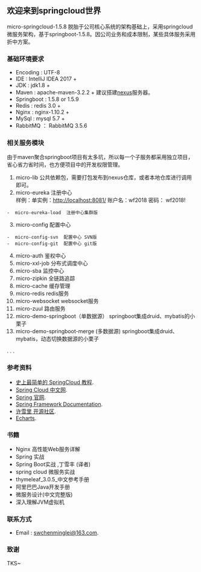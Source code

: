 ## 欢迎来到springcloud世界

micro-springcloud-1.5.8 脱胎于公司核心系统的架构基础上，采用springcloud微服务架构，基于springboot-1.5.8。因公司业务和成本限制，某些具体服务采用折中方案。

### 基础环境要求

 - Encoding : UTF-8
 - IDE : IntelliJ IDEA 2017 +
 - JDK : jdk1.8 +
 - Maven : apache-maven-3.2.2 +  建议搭建[nexus](https://www.sonatype.com/download-oss-sonatype)服务器。
 - Springboot : 1.5.8 or 1.5.9 
 - Redis : redis 3.0 +
 - Nginx : nginx-1.10.2 +
 - MySql : mysql 5.7 +
 - RabbitMQ ： RabbitMQ 3.5.6
 

### 相关服务模块
 
   由于maven聚合springboot项目有太多坑，所以每一个子服务都采用独立项目，省心省力省时间，也方便项目中的开发权限管理。
    
   1. micro-lib  公共依赖包，需要打包发布到nexus仓库，或者本地仓库进行调用即可。
   2. micro-eureka  注册中心   
      样例：单实例：[http://localhost:8081/](http://localhost:8081/)  账户名：wf2018  密码： wf2018!
   ```
   -  micro-eureka-load  注册中心集群版
   ```
   3.  micro-config  配置中心
   ```
   -  micro-config-svn  配置中心 SVN版
   -  micro-config-git  配置中心 git版
   ```
   4.  micro-auth  鉴权中心
   5.  micro-xxl-job 分布式调度中心
   6.  micro-sba  监控中心
   7.  micro-zipkin 全链路追踪
   8.  micro-cache  缓存管理
   9.  micro-redis  redis服务
   10. micro-websocket  websocket服务
   11. micro-zuul 路由服务
   12. micro-demo-springboot（单数据源）   springboot集成druid、mybatis的小栗子
   13. micro-demo-springboot-merge (多数据源)  springboot集成druid、mybatis，动态切换数据源的小栗子
   
   .
   .
   .

### 参考资料

   - [史上最简单的 SpringCloud 教程](https://blog.csdn.net/forezp/article/details/70148833/).
   - [Spring Cloud 中文网](https://springcloud.cc/).
   - [Spring 官网](https://spring.io/).
   - [Spring Framework Documentation](https://docs.spring.io/spring-framework/docs/current/spring-framework-reference/).
   - [许雪里 开源社区](http://www.xuxueli.com/).
   - [Echarts](http://echarts.baidu.com/).

### 书籍
    
   - Nginx 高性能Web服务详解
   - Spring 实战
   - Spring Boot实战 ,丁雪丰 (译者) 
   - spring cloud 微服务实战
   - thymeleaf_3.0.5_中文参考手册
   - 阿里巴巴Java开发手册
   - 微服务设计(中文完整版)
   - 深入理解JVM虚拟机
    
### 联系方式
 
   - Email : [swchenminglei@163.com](swchenminglei@163.com).
   
### 致谢

   TKS~
   
    
    
     
 
 


